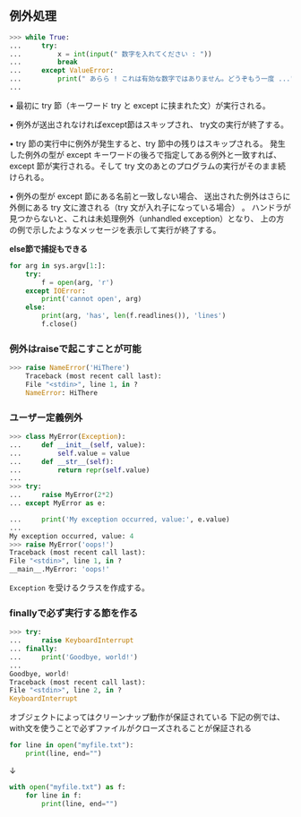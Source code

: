## 例外処理

```python
>>> while True:
...     try:
...         x = int(input(" 数字を入れてください : "))
...         break
...     except ValueError:
...         print(" あらら ! これは有効な数字ではありません。どうぞもう一度 ...")
...
```

• 最初に try 節（キーワード try と except に挟まれた文）が実行される。

• 例外が送出されなければexcept節はスキップされ、 try文の実行が終了する。

• try 節の実行中に例外が発生すると、try 節中の残りはスキップされる。
発生した例外の型が except キーワードの後ろで指定してある例外と一致すれば、
except 節が実行される。そして try 文のあとのプログラムの実行がそのまま続けられる。

• 例外の型が except 節にある名前と一致しない場合、
送出された例外はさらに外側にある try 文に渡される（try 文が入れ子になっている場合） 。
ハンドラが見つからないと、これは未処理例外（unhandled exception）となり、
上の方の例で示したようなメッセージを表示して実行が終了する。


__else節で捕捉もできる__

```python
for arg in sys.argv[1:]:
    try:
        f = open(arg, 'r')
    except IOError:
        print('cannot open', arg)
    else:
        print(arg, 'has', len(f.readlines()), 'lines')
        f.close()
```

### 例外はraiseで起こすことが可能

```python
>>> raise NameError('HiThere')
    Traceback (most recent call last):
    File "<stdin>", line 1, in ?
    NameError: HiThere
```

### ユーザー定義例外

```python
>>> class MyError(Exception):
...     def __init__(self, value):
...         self.value = value
...     def __str__(self):
...         return repr(self.value)
...
>>> try:
...     raise MyError(2*2)
... except MyError as e:

...     print('My exception occurred, value:', e.value)
...
My exception occurred, value: 4
>>> raise MyError('oops!')
Traceback (most recent call last):
File "<stdin>", line 1, in ?
__main__.MyError: 'oops!'
```

`Exception` を受けるクラスを作成する。


### finallyで必ず実行する節を作る

```python
>>> try:
...     raise KeyboardInterrupt
... finally:
...     print('Goodbye, world!')
...
Goodbye, world!
Traceback (most recent call last):
File "<stdin>", line 2, in ?
KeyboardInterrupt
```

オブジェクトによってはクリーンナップ動作が保証されている
下記の例では、with文を使うことで必ずファイルがクローズされることが保証される

```python
for line in open("myfile.txt"):
    print(line, end="")
```

↓

```python
with open("myfile.txt") as f:
    for line in f:
        print(line, end="")
```
